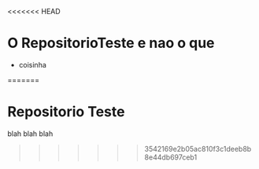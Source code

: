 <<<<<<< HEAD
# O RepositorioTeste e nao o que
* coisinha


=======
# Repositorio Teste
blah blah blah
>>>>>>> 3542169e2b05ac810f3c1deeb8b8e44db697ceb1
